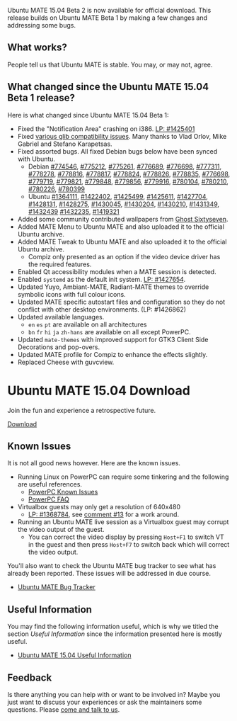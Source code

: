 <!--
.. title: Ubuntu MATE 15.04 Beta 2
.. slug: ubuntu-mate-vivid-beta2
.. date: 2015-03-26 17:30:37 UTC
.. tags: Ubuntu,MATE,Vivid,beta,draft
.. link:
.. description:
.. type: text
.. author: Martin Wimpress
-->


Ubuntu MATE 15.04 Beta 2 is now available for official download. This
release builds on Ubuntu MATE Beta 1 by making a few changes and
addressing some bugs.

## What works?

People tell us that Ubuntu MATE is stable. You may, or may not, agree.

## What changed since the Ubuntu MATE 15.04 Beta 1 release?

Here is what changed since Ubuntu MATE 15.04 Beta 1:

  * Fixed the "Notification Area" crashing on i386. [LP: #1425401](https://bugs.launchpad.net/ubuntu/+source/mate-panel/+bug/1425401)
  * Fixed [various glib compatibility issues](https://bugs.launchpad.net/ubuntu-mate/+bug/1426327). Many thanks to Vlad Orlov, Mike Gabriel and Stefano Karapetsas.
  * Fixed assorted bugs. All fixed Debian bugs below have been synced with Ubuntu.
    * Debian [#774546](https://bugs.debian.org/774546), [#775212](https://bugs.debian.org/775212),
    [#775261](https://bugs.debian.org/775261), [#776689](https://bugs.debian.org/776689),
    [#776698](https://bugs.debian.org/776698), [#777311](https://bugs.debian.org/777311),
    [#778278](https://bugs.debian.org/778278), [#778816](https://bugs.debian.org/778816),
    [#778817](https://bugs.debian.org/778817), [#778824](https://bugs.debian.org/778824),
    [#778826](https://bugs.debian.org/778826), [#778835](https://bugs.debian.org/778835),
    [#776698](https://bugs.debian.org/776698), [#779719](https://bugs.debian.org/779719),
    [#779821](https://bugs.debian.org/779821), [#779848](https://bugs.debian.org/779848),
    [#779856](https://bugs.debian.org/779856), [#779916](https://bugs.debian.org/779916),
    [#780104](https://bugs.debian.org/780104), [#780210](https://bugs.debian.org/780210),
    [#780226](https://bugs.debian.org/780226), [#780399](https://bugs.debian.org/780399)
    * Ubuntu [#1364111](https://launchpad.net/bugs/1364111), [#1422402](https://launchpad.net/bugs/1422402),
    [#1425499](https://launchpad.net/bugs/1425499), [#1425611](https://launchpad.net/bugs/1425611),
    [#1427704](https://launchpad.net/bugs/1427704), [#1428131](https://launchpad.net/bugs/1428131),
    [#1428275](https://launchpad.net/bugs/1428275), [#1430045](https://launchpad.net/bugs/1430045),
    [#1430204](https://launchpad.net/bugs/1430204), [#1430210](https://launchpad.net/bugs/1430210),
    [#1431349](https://launchpad.net/bugs/1431349), [#1432439](https://launchpad.net/bugs/1432439)
    [#1432235](https://launchpad.net/bugs/1432235), [#1419321](https://launchpad.net/bugs/1419321)
  * Added some community contributed wallpapers from [Ghost Sixtyseven](https://ubuntu-mate.community/t/three-wallpapers-for-consideration/449).
  * Added MATE Menu to Ubuntu MATE and also uploaded it to the official Ubuntu archive.
  * Added MATE Tweak to Ubuntu MATE and also uploaded it to the official Ubuntu archive.
    * Compiz only presented as an option if the video device driver has the required features.
  * Enabled Qt accessibility modules when a MATE session is detected.
  * Enabled `systemd` as the default init system. [LP: #1427654](https://bugs.launchpad.net/ubuntu/+source/ubuntu-meta/+bug/1427654).
  * Updated Yuyo, Ambiant-MATE, Radiant-MATE themes to override symbolic icons with full colour icons.
  * Updated MATE specific autostart files and configuration so they do not conflict with other desktop environments. (LP: #1426862)
  * Updated available languages.
    * `en` `es` `pt` are available on all architectures
    * `bn` `fr` `hi` `ja` `zh-hans` are available on all except PowerPC.
  * Updated `mate-themes` with improved support for GTK3 Client Side Decorations and pop-overs.
  * Updated MATE profile for Compiz to enhance the effects slightly.
  * Replaced Cheese with guvcview.

<div class="bs-component">
    <div class="jumbotron">
        <h1>Ubuntu MATE 15.04 Download</h1>
        <p>Join the fun and experience a retrospective future.</p>
        <a href="/vivid/" class="btn btn-primary btn-lg">Download</a>
        </p>
    </div>
</div>

## Known Issues

It is not all good news however. Here are the known issues.

  * Running Linux on PowerPC can require some tinkering and the following are useful references.
    * [PowerPC Known Issues](https://wiki.ubuntu.com/PowerPCKnownIssues)
    * [PowerPC FAQ](https://wiki.ubuntu.com/PowerPCFAQ)
  * Virtualbox guests may only get a resolution of 640x480
    * [LP: #1368784](https://bugs.launchpad.net/ubuntu/+source/virtualbox/+bug/1368784/), see [comment #13](https://bugs.launchpad.net/ubuntu/+source/virtualbox/+bug/1368784/comments/13) for a work around.
  * Running an Ubuntu MATE live session as a Virtualbox guest may corrupt the video output of the guest.
    * You can correct the video display by pressing `Host+F1` to switch
    VT in the guest and then press `Host+F7` to switch back which will
    correct the video output.

You'll also want to check the Ubuntu MATE bug tracker to see what has already been reported. These issues will be addressed in due course.

  * [Ubuntu MATE Bug Tracker](https://bugs.launchpad.net/ubuntu-mate)

## Useful Information

You may find the following information useful, which is why we titled 
the section *Useful Information* since the information presented here
is mostly useful.

  * [Ubuntu MATE 15.04 Useful Information](https://ubuntu-mate.community/t/ubuntu-mate-14-10-and-15-04-useful-information/24)

## Feedback

Is there anything you can help with or want to be involved in? Maybe you just
want to discuss your experiences or ask the maintainers some questions. Please
[come and talk to us](https://ubuntu-mate.community/).
